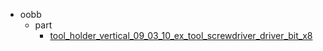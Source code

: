 * oobb
  * part
    * [tool_holder_vertical_09_03_10_ex_tool_screwdriver_driver_bit_x8](oobb/part/tool_holder_vertical_09_03_10_ex_tool_screwdriver_driver_bit_x8)
